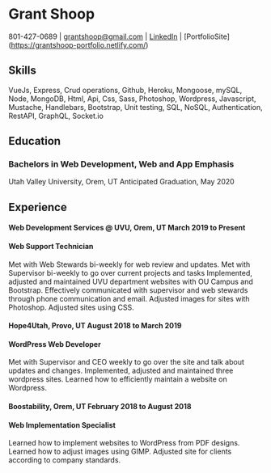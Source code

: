# Grant Shoop

801-427-0689 | grantshoop@gmail.com | [LinkedIn](https://linkedin.com/in/gswebdev/) | [PortfolioSite] (https://grantshoop-portfolio.netlify.com/)

## Skills
VueJs, Express, Crud operations, Github, Heroku, Mongoose, mySQL, Node, MongoDB, Html, Api, Css, Sass, Photoshop, Wordpress, Javascript, Mustache, Handlebars, Bootstrap, Unit testing, SQL, NoSQL, Authentication, RestAPI, GraphQL, Socket.io

## Education 
### Bachelors in Web Development, Web and App Emphasis 
Utah Valley University, Orem, UT                               Anticipated Graduation, May 2020


## Experience
#### Web Development Services @ UVU, Orem, UT                                              March 2019 to Present
#### Web Support Technician  
Met with Web Stewards bi-weekly for web review and updates.
Met with Supervisor bi-weekly to go over current projects and tasks
Implemented, adjusted and maintained UVU department websites with OU Campus and Bootstrap.
Effectively communicated with supervisor and web stewards through phone communication and email.
Adjusted images for sites with Photoshop.
Adjusted sites using CSS.


#### Hope4Utah, Provo, UT                                                                  August 2018 to March 2019
#### WordPress Web Developer
Met with Supervisor and CEO weekly to go over the site and talk about updates and changes.
Implemented, adjusted and maintained three wordpress sites.
Learned how to efficiently maintain a website on Wordpress.


#### Boostability, Orem, UT                                                               February 2018 to August 2018
#### Web Implementation Specialist
Learned how to implement websites to WordPress from PDF designs.
Learned how to adjust images using GIMP.
Adjusted site for clients according to company standards.
